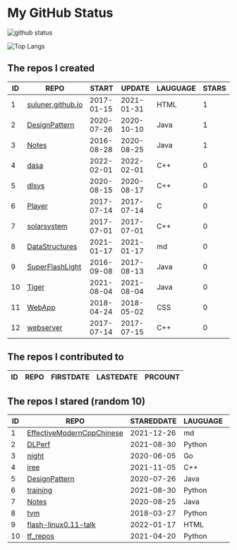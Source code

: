 # My GitHub Status

<img src="https://github-readme-stats-1.yihong0618.vercel.app/api?username=ThaddeusJiang&show_icons=true&&&hide_title=true&count_private=true" alt="github status" />

![Top Langs](https://github-readme-stats-1.yihong0618.vercel.app/api/top-langs/?username=ThaddeusJiang&layout=compact)

<!--START_SECTION:my_github-->
## The repos I created
| ID |                               REPO                                |   START    |   UPDATE   | LAUGUAGE | STARS |
|----|-------------------------------------------------------------------|------------|------------|----------|-------|
|  1 | [suluner.github.io](https://github.com/suluner/suluner.github.io) | 2017-01-15 | 2021-01-31 | HTML     |     1 |
|  2 | [DesignPattern](https://github.com/suluner/DesignPattern)         | 2020-07-26 | 2020-10-10 | Java     |     1 |
|  3 | [Notes](https://github.com/suluner/Notes)                         | 2016-08-28 | 2020-08-25 | Java     |     1 |
|  4 | [dasa](https://github.com/suluner/dasa)                           | 2022-02-01 | 2022-02-01 | C++      |     0 |
|  5 | [dlsys](https://github.com/suluner/dlsys)                         | 2020-08-15 | 2020-08-17 | C++      |     0 |
|  6 | [Player](https://github.com/suluner/Player)                       | 2017-07-14 | 2017-07-14 | C        |     0 |
|  7 | [solarsystem](https://github.com/suluner/solarsystem)             | 2017-07-01 | 2017-07-01 | C++      |     0 |
|  8 | [DataStructures](https://github.com/suluner/DataStructures)       | 2021-01-17 | 2021-01-17 | md       |     0 |
|  9 | [SuperFlashLight](https://github.com/suluner/SuperFlashLight)     | 2016-09-08 | 2017-08-13 | Java     |     0 |
| 10 | [Tiger](https://github.com/suluner/Tiger)                         | 2021-08-04 | 2021-08-04 | Java     |     0 |
| 11 | [WebApp](https://github.com/suluner/WebApp)                       | 2018-04-24 | 2018-05-02 | CSS      |     0 |
| 12 | [webserver](https://github.com/suluner/webserver)                 | 2017-07-14 | 2017-07-15 | C++      |     0 |

## The repos I contributed to
| ID | REPO | FIRSTDATE | LASTEDATE | PRCOUNT |
|----|------|-----------|-----------|---------|

## The repos I stared (random 10)
| ID |                                         REPO                                         | STAREDDATE | LAUGUAGE | LATESTUPDATE |
|----|--------------------------------------------------------------------------------------|------------|----------|--------------|
|  1 | [EffectiveModernCppChinese](https://github.com/kelthuzadx/EffectiveModernCppChinese) | 2021-12-26 | md       | 2022-02-28   |
|  2 | [DLPerf](https://github.com/Oneflow-Inc/DLPerf)                                      | 2021-08-30 | Python   | 2022-02-23   |
|  3 | [night](https://github.com/talkgo/night)                                             | 2020-06-05 | Go       | 2022-02-28   |
|  4 | [iree](https://github.com/google/iree)                                               | 2021-11-05 | C++      | 2022-02-28   |
|  5 | [DesignPattern](https://github.com/suluner/DesignPattern)                            | 2020-07-26 | Java     | 2020-10-10   |
|  6 | [training](https://github.com/mlcommons/training)                                    | 2021-08-30 | Python   | 2022-02-25   |
|  7 | [Notes](https://github.com/suluner/Notes)                                            | 2020-08-25 | Java     | 2020-08-25   |
|  8 | [tvm](https://github.com/apache/tvm)                                                 | 2018-03-27 | Python   | 2022-02-28   |
|  9 | [flash-linux0.11-talk](https://github.com/sunym1993/flash-linux0.11-talk)            | 2022-01-17 | HTML     | 2022-02-28   |
| 10 | [tf_repos](https://github.com/lambdaji/tf_repos)                                     | 2021-04-20 | Python   | 2022-02-25   |

<!--END_SECTION:my_github-->